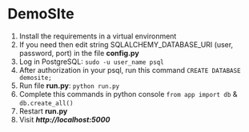 # DemoSIte
1) Install the requirements in a virtual environment
2) If you need then edit string SQLALCHEMY_DATABASE_URI (user, password, port) in the file **config.py**
3) Log in PostgreSQL: `sudo -u user_name psql`
4) After authorization in your psql, run this command `CREATE DATABASE demosite;`
5) Run file **run.py**: `python run.py`
6) Complete this commands in python console `from app import db` & `db.create_all()`
7) Restart **run.py**
8) Visit **_**http://localhost:5000**_**